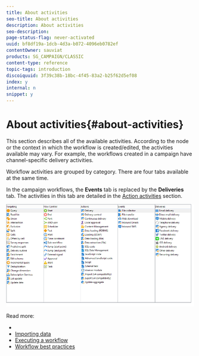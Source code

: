 ```yaml
---
title: About activities
seo-title: About activities
description: About activities
seo-description: 
page-status-flag: never-activated
uuid: bf8df19a-1dcb-4d3a-b072-4096eb0782ef
contentOwner: sauviat
products: SG_CAMPAIGN/CLASSIC
content-type: reference
topic-tags: introduction
discoiquuid: 3f39c38b-18bc-4f45-83a2-b25f62d5ef08
index: y
internal: n
snippet: y
---
```


# About activities{#about-activities}

This section describes all of the available activities. According to the node or the context in which the workflow is created/edited, the activities available may vary. For example, the workflows created in a campaign have channel-specific delivery activities.

Workflow activities are grouped by category. There are four tabs available at the same time.

In the campaign workflows, the **Events** tab is replaced by the **Deliveries** tab. The activities in this tab are detailed in the [Action activities](../../workflow/using/about-activities.md#action-activities) section.

![](assets/wf-activity-tabs.png)

Read more:

* [](../../workflow/using/about-activities.md)
* [Importing data](../../workflow/using/importing-data.md)
* [Executing a workflow](../../workflow/using/executing-a-workflow.md)
* [Workflow best practices](../../workflow/using/workflow-best-practices.md)

